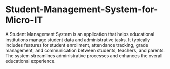 # Student-Management-System-for-Micro-IT
A Student Management System is an application that helps educational institutions manage student data
and administrative tasks. It typically includes features for student enrollment, attendance tracking, grade
management, and communication between students, teachers, and parents. The system streamlines
administrative processes and enhances the overall educational experience.
